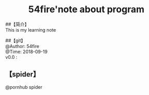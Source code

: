 <h1 align="center"> 54fire'note about program</h1>

##【简介】  
This is my learning note  

##【git】  
@Author: 54fire  
@Time: 2018-09-19  
v0.0 : 

## 【spider】
@pornhub spider
